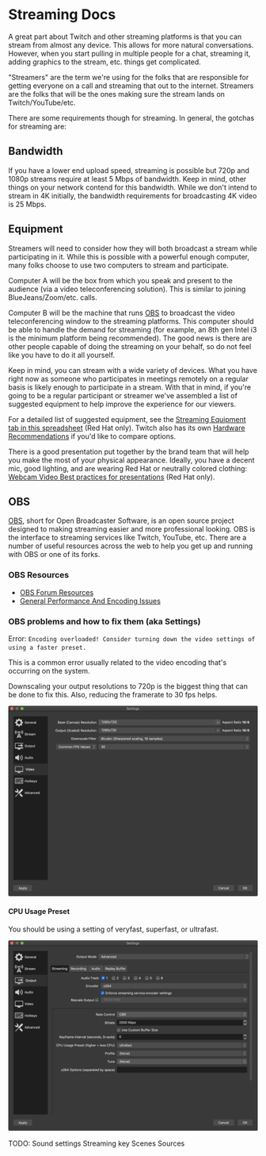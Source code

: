 # Streaming Docs

A great part about Twitch and other streaming platforms is that you can stream from almost any device. This allows for more natural conversations. However, when you start pulling in multiple people for a chat, streaming it, adding graphics to the stream, etc. things get complicated.

"Streamers" are the term we're using for the folks that are responsible for getting everyone on a call and streaming that out to the internet. Streamers are the folks that will be the ones making sure the stream lands on Twitch/YouTube/etc.

There are some requirements though for streaming. In general, the gotchas for streaming are:

## Bandwidth

If you have a lower end upload speed, streaming is possible but 720p and 1080p streams require at least 5 Mbps of bandwidth. Keep in mind, other things on your network contend for this bandwidth. While we don't intend to stream in 4K initially, the bandwidth requirements for broadcasting 4K video is 25 Mbps.

## Equipment

Streamers will need to consider how they will both broadcast a stream while participating in it. While this is possible with a powerful enough computer, many folks choose to use two computers to stream and participate.

Computer A will be the box from which you speak and present to the audience (via a video teleconferencing solution). This is similar to joining BlueJeans/Zoom/etc. calls.

Computer B will be the machine that runs [OBS](https://obsproject.com/) to broadcast the video teleconferencing window to the streaming platforms. This computer should be able to handle the demand for streaming (for example, an 8th gen Intel i3 is the minimum platform being recommended). The good news is there are other people capable of doing the streaming on your behalf, so do not feel like you have to do it all yourself.

Keep in mind, you can stream with a wide variety of devices. What you have right now as someone who participates in meetings remotely on a regular basis is likely enough to participate in a stream. With that in mind, if you're going to be a regular participant or streamer we've assembled a list of suggested equipment to help improve the experience for our viewers.

For a detailed list of suggested equipment, see the [Streaming Equipment tab in this spreadsheet](https://docs.google.com/spreadsheets/d/1ZoLJQAM6-oCC_5YO1KjM9IeO78mXDegvnDIngTzQzi8/edit?ts=5e95dcd5#gid=1483729067) (Red Hat only). Twitch also has its own [Hardware Recommendations](https://www.twitch.tv/creatorcamp/en/setting-up-your-stream/hardware-recommendations/) if you'd like to compare options.

There is a good presentation put together by the brand team that will help you make the most of your physical appearance. Ideally, you have a decent mic, good lighting, and are wearing Red Hat or neutrally colored clothing: [Webcam Video
Best practices for presentations](https://docs.google.com/presentation/d/1xnW3hm-jDfwrqma-1j8vzmq4an1mJMk0Y2hQfUkKss4/edit#slide=id.g547716335e_0_260) (Red Hat only).

## OBS

[OBS](https://obsproject.com/), short for Open Broadcaster Software, is an open source project designed to making streaming easier and more professional looking. OBS is the interface to streaming services like Twitch, YouTube, etc. There are a number of useful resources across the web to help you get up and running with OBS or one of its forks.

### OBS Resources

* [OBS Forum Resources](https://obsproject.com/forum/resources/)
* [General Performance And Encoding Issues](https://obsproject.com/wiki/General-Performance-and-Encoding-Issues)

### OBS problems and how to fix them (aka Settings)

Error: `Encoding overloaded! Consider turning down the video settings of using a faster preset.`

This is a common error usually related to the video encoding that's occurring on the system.

Downscaling your output resolutions to 720p is the biggest thing that can be done to fix this. Also, reducing the framerate to 30 fps helps.

![Settings -> Video](img/settings-video-resolution.png)

#### CPU Usage Preset

You should be using a setting of veryfast, superfast, or ultrafast. 

![Settings -> Output -> Streaming](img/settings-output-streaming.png)

TODO:
Sound settings
Streaming key
Scenes
Sources
